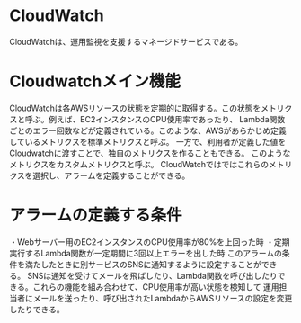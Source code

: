 # CloudWatch
CloudWatchは、運用監視を支援するマネージドサービスである。

# Cloudwatchメイン機能
CloudWatchは各AWSリソースの状態を定期的に取得する。この状態をメトリクスと呼ぶ。例えば、EC2インスタンスのCPU使用率であったり、
Lambda関数ごとのエラー回数などが定義されている。このような、AWSがあらかじめ定義しているメトリクスを標準メトリクスと呼ぶ。
一方で、利用者が定義した値をCloudwatchに渡すことで、独自のメトリクスを作ることもできる。
このようなメトリクスをカスタムメトリクスと呼ぶ。
CloudWatchではではこれらのメトリクスを選択し、アラームを定義することができる。
# アラームの定義する条件
・Webサーバー用のEC2インスタンスのCPU使用率が80%を上回った時
・定期実行するLambda関数が一定期間に3回以上エラーを出した時
このアラームの条件を満たしたときに別サービスのSNSに通知するように設定することができる。
SNSは通知を受けてメールを飛ばしたり、Lambda関数を呼び出したりできる。これらの機能を組み合わせて、CPU使用率が高い状態を検知して
運用担当者にメールを送ったり、呼び出されたLambdaからAWSリソースの設定を変更したりできる。
